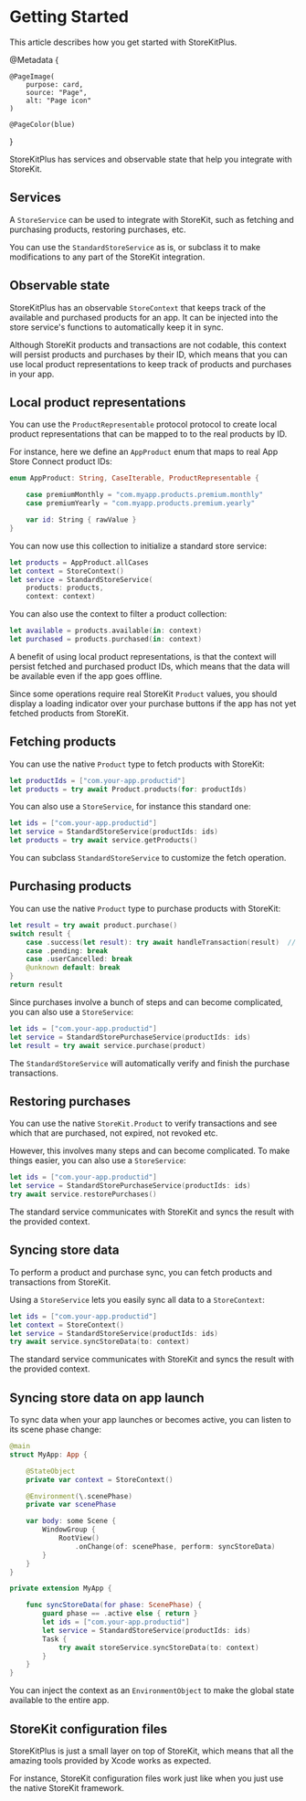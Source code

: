 # Getting Started

This article describes how you get started with StoreKitPlus.

@Metadata {

    @PageImage(
        purpose: card,
        source: "Page",
        alt: "Page icon"
    )

    @PageColor(blue)
}


StoreKitPlus has services and observable state that help you integrate with StoreKit.



## Services

A ``StoreService`` can be used to integrate with StoreKit, such as fetching and purchasing products, restoring purchases, etc. 

You can use the ``StandardStoreService`` as is, or subclass it to make modifications to any part of the StoreKit integration.



## Observable state

StoreKitPlus has an observable ``StoreContext`` that keeps track of the available and purchased products for an app. It can be injected into the store service's functions to automatically keep it in sync.

Although StoreKit products and transactions are not codable, this context will persist products and purchases by their ID, which means that you can use local product representations to keep track of products and purchases in your app.



## Local product representations

You can use the ``ProductRepresentable`` protocol protocol to create local product representations that can be mapped to to the real products by ID.

For instance, here we define an `AppProduct` enum that maps to real App Store Connect product IDs:

```swift
enum AppProduct: String, CaseIterable, ProductRepresentable {

    case premiumMonthly = "com.myapp.products.premium.monthly"
    case premiumYearly = "com.myapp.products.premium.yearly"

    var id: String { rawValue }
}
```

You can now use this collection to initialize a standard store service:

```swift
let products = AppProduct.allCases
let context = StoreContext()
let service = StandardStoreService(
    products: products, 
    context: context)
```

You can also use the context to filter a product collection:

```swift
let available = products.available(in: context)
let purchased = products.purchased(in: context)
```

A benefit of using local product representations, is that the context will persist fetched and purchased product IDs, which means that the data will be available even if the app goes offline.  

Since some operations require real StoreKit `Product` values, you should display a loading indicator over your purchase buttons if the app has not yet fetched products from StoreKit. 



## Fetching products

You can use the native `Product` type to fetch products with StoreKit:

```swift
let productIds = ["com.your-app.productid"]
let products = try await Product.products(for: productIds)
```

You can also use a ``StoreService``, for instance this standard one:

```swift
let ids = ["com.your-app.productid"]
let service = StandardStoreService(productIds: ids)
let products = try await service.getProducts()
```

You can subclass ``StandardStoreService`` to customize the fetch operation.



## Purchasing products

You can use the native `Product` type to purchase products with StoreKit:

```swift
let result = try await product.purchase()
switch result {
    case .success(let result): try await handleTransaction(result)  // This can become complicated
    case .pending: break
    case .userCancelled: break
    @unknown default: break
}
return result
```

Since purchases involve a bunch of steps and can become complicated, you can also use a ``StoreService``:

```swift
let ids = ["com.your-app.productid"]
let service = StandardStorePurchaseService(productIds: ids)
let result = try await service.purchase(product)
```

The ``StandardStoreService`` will automatically verify and finish the purchase transactions.



## Restoring purchases

You can use the native `StoreKit.Product` to verify transactions and see which that are purchased, not expired, not revoked etc.

However, this involves many steps and can become complicated. To make things easier, you can also use a ``StoreService``:

```swift
let ids = ["com.your-app.productid"]
let service = StandardStorePurchaseService(productIds: ids)
try await service.restorePurchases()
```

The standard service communicates with StoreKit and syncs the result with the provided context.



## Syncing store data

To perform a product and purchase sync, you can fetch products and transactions from StoreKit.

Using a ``StoreService`` lets you easily sync all data to a ``StoreContext``:

```swift
let ids = ["com.your-app.productid"]
let context = StoreContext()
let service = StandardStoreService(productIds: ids)
try await service.syncStoreData(to: context)
```

The standard service communicates with StoreKit and syncs the result with the provided context.



## Syncing store data on app launch

To sync data when your app launches or becomes active, you can listen to its scene phase change:

```swift
@main
struct MyApp: App {

    @StateObject
    private var context = StoreContext()

    @Environment(\.scenePhase)
    private var scenePhase

    var body: some Scene {
        WindowGroup {
            RootView()
                .onChange(of: scenePhase, perform: syncStoreData)
        }
    }
}

private extension MyApp {

    func syncStoreData(for phase: ScenePhase) {
        guard phase == .active else { return }
        let ids = ["com.your-app.productid"]
        let service = StandardStoreService(productIds: ids)
        Task {
            try await storeService.syncStoreData(to: context)
        }
    }
}
```

You can inject the context as an `EnvironmentObject` to make the global state available to the entire app.



## StoreKit configuration files

StoreKitPlus is just a small layer on top of StoreKit, which means that all the amazing tools provided by Xcode works as expected. 

For instance, StoreKit configuration files work just like when you just use the native StoreKit framework.
